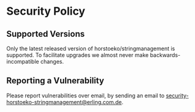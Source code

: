 # Security Policy

## Supported Versions

Only the latest released version of horstoeko/stringmanagement is supported.
To facilitate upgrades we almost never make backwards-incompatible changes.

## Reporting a Vulnerability

Please report vulnerabilities over email, by sending an email to security-horstoeko-stringmanagement@erling.com.de.
